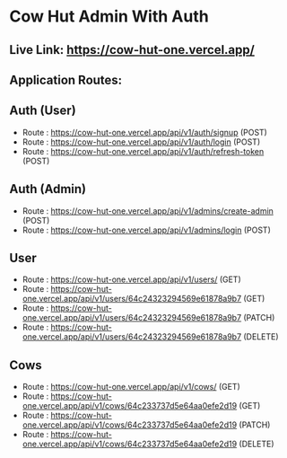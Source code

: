 # Cow Hut Admin With Auth

## Live Link: https://cow-hut-one.vercel.app/

## Application Routes:
## Auth (User)
* Route : https://cow-hut-one.vercel.app/api/v1/auth/signup (POST)
* Route : https://cow-hut-one.vercel.app/api/v1/auth/login (POST)
* Route : https://cow-hut-one.vercel.app/api/v1/auth/refresh-token (POST)

## Auth (Admin)
* Route : https://cow-hut-one.vercel.app/api/v1/admins/create-admin (POST)
* Route : https://cow-hut-one.vercel.app/api/v1/admins/login (POST)

## User
* Route : https://cow-hut-one.vercel.app/api/v1/users/ (GET)
* Route : https://cow-hut-one.vercel.app/api/v1/users/64c24323294569e61878a9b7 (GET)
* Route : https://cow-hut-one.vercel.app/api/v1/users/64c24323294569e61878a9b7 (PATCH)
* Route : https://cow-hut-one.vercel.app/api/v1/users/64c24323294569e61878a9b7 (DELETE)

## Cows
* Route : https://cow-hut-one.vercel.app/api/v1/cows/ (GET)
* Route : https://cow-hut-one.vercel.app/api/v1/cows/64c233737d5e64aa0efe2d19 (GET)
* Route : https://cow-hut-one.vercel.app/api/v1/cows/64c233737d5e64aa0efe2d19 (PATCH)
* Route : https://cow-hut-one.vercel.app/api/v1/cows/64c233737d5e64aa0efe2d19 (DELETE)
